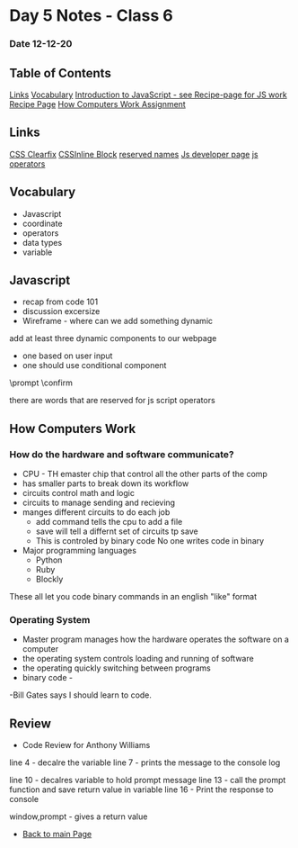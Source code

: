 # Day 5 Notes - Class 6
### Date 12-12-20

## Table of Contents
[Links](#links)
[Vocabulary](#vocabulary)
[Introduction to JavaScript - see Recipe-page for JS work](#javascript)
[Recipe Page](https://jinman36.github.io/Recipe-page/)
[How Computers Work Assignment](#How-Computers-Work)


## Links
[CSS Clearfix](https://www.w3schools.com/howto/howto_css_clearfix.asp)
[CSSInline Block](https://www.w3schools.com/css/css_inline-block.asp#:~:text=Also%2C%20with%20display%3A%20inline%2D,sit%20next%20to%20other%20elements)
[reserved names](www.w3schools.com/js/js_reserved.asp)
[Js developer page](https://developer.mozilla.org/en-US/docs/Web/API/Console/log)
[js operators](tutorialsteacher.com/javascript/javascript-operators)


## Vocabulary
- Javascript
- coordinate
- operators
- data types
- variable

## Javascript
- recap from code 101
- discussion excersize
- Wireframe - where can we add something dynamic

add at least three dynamic components to our webpage
- one based on user input
- one should use conditional component

\prompt
\confirm


there are words that are reserved for js script operators

## How Computers Work

### How do the hardware and software communicate?
- CPU - TH emaster chip that control all the other parts of the comp
- has smaller parts to break down its workflow
- circuits control math and logic
- circuits to manage sending and recieving
- manges different circuits to do each job
  - add command tells the cpu to add a file
  - save will tell a differnt set of circuits tp save
  - This is controled by binary code
No one writes code in binary
- Major programming languages
   - Python
   - Ruby
   - Blockly

These all let you code binary commands in an english "like" format

### Operating System
- Master program manages how the hardware operates the software on a computer
- the operating system controls loading and running of software
- the operating quickly switching between programs
- binary code - 

-Bill Gates says I should learn to code.

## Review

- Code Review for Anthony Williams

line 4 - decalre the variable
line 7 - prints the message to the console log

line 10 - decalres variable to hold prompt message
line 13 - call the prompt function and save return value in variable
line 16 - Print the response to console

window,prompt - gives a return value


- [Back to main Page](README.md)